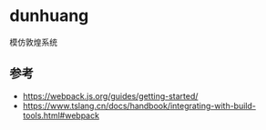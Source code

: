# dunhuang
模仿敦煌系统

## 参考

+ https://webpack.js.org/guides/getting-started/
+ https://www.tslang.cn/docs/handbook/integrating-with-build-tools.html#webpack